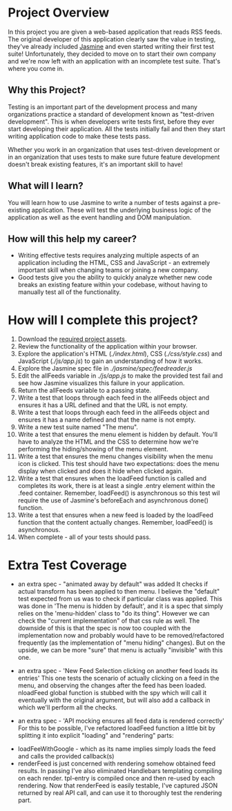 # Project Overview

In this project you are given a web-based application that reads RSS feeds. The original developer of this application clearly saw the value in testing, they've already included [Jasmine](http://jasmine.github.io/) and even started writing their first test suite! Unfortunately, they decided to move on to start their own company and we're now left with an application with an incomplete test suite. That's where you come in.


## Why this Project?

Testing is an important part of the development process and many organizations practice a standard of development known as "test-driven development". This is when developers write tests first, before they ever start developing their application. All the tests initially fail and then they start writing application code to make these tests pass.

Whether you work in an organization that uses test-driven development or in an organization that uses tests to make sure future feature development doesn't break existing features, it's an important skill to have!


## What will I learn?

You will learn how to use Jasmine to write a number of tests against a pre-existing application. These will test the underlying business logic of the application as well as the event handling and DOM manipulation.


## How will this help my career?

* Writing effective tests requires analyzing multiple aspects of an application including the HTML, CSS and JavaScript - an extremely important skill when changing teams or joining a new company.
* Good tests give you the ability to quickly analyze whether new code breaks an existing feature within your codebase, without having to manually test all of the functionality.


# How will I complete this project?

1. Download the [required project assets](http://github.com/udacity/frontend-nanodegree-feedreader).
2. Review the functionality of the application within your browser.
3. Explore the application's HTML (*./index.html*), CSS (*./css/style.css*) and JavaScript (*./js/app.js*) to gain an understanding of how it works.
4. Explore the Jasmine spec file in *./jasmine/spec/feedreader.js*
5. Edit the allFeeds variable in *./js/app.js* to make the provided test fail and see how Jasmine visualizes this failure in your application.
6. Return the allFeeds variable to a passing state.
7. Write a test that loops through each feed in the allFeeds object and ensures it has a URL defined and that the URL is not empty.
8. Write a test that loops through each feed in the allFeeds object and ensures it has a name defined and that the name is not empty.
9. Write a new test suite named "The menu".
10. Write a test that ensures the menu element is hidden by default. You'll have to analyze the HTML and the CSS to determine how we're performing the hiding/showing of the menu element.
11. Write a test that ensures the menu changes visibility when the menu icon is clicked. This test should have two expectations: does the menu display when clicked and does it hide when clicked again.
12. Write a test that ensures when the loadFeed function is called and completes its work, there is at least a single .entry element within the .feed container. Remember, loadFeed() is asynchronous so this test wil require the use of Jasmine's beforeEach and asynchronous done() function.
13. Write a test that ensures when a new feed is loaded by the loadFeed function that the content actually changes. Remember, loadFeed() is asynchronous.
14. When complete - all of your tests should pass.

# Extra Test Coverage
* an extra spec - "animated away by default" was added
It checks if actual transform has been applied to then menu.
I believe the "default" test expected from us was to check if particular class was applied.
This was done in 'The menu is hidden by default', and it is a spec that simply relies on the 'menu-hidden' class to "do its thing".
However we can check the "current implementation" of that css rule as well.
The downside of this is that the spec is now too coupled with the implementation now and probably
would have to be removed/refactored frequently (as the implementation of "menu hiding" changes).
But on the upside, we can be more "sure" that menu is actually "invisible" with this one.

* an extra spec - 'New Feed Selection clicking on another feed loads its entries'
This one tests the scenario of actually clicking on a feed in the menu,
and observing the changes after the feed has been loaded.
nloadFeed global function is stubbed with the spy which will call it eventually with the original argument, but will also add a callback in which we'll perform all the checks.

* an extra spec - 'API mocking ensures all feed data is rendered correctly'
For this to be possible, I've refactored loadFeed function a little bit
by splitting it into explicit "loading" and "rendering" parts:
- loadFeeWithGoogle - which as its name implies simply loads the feed and calls the provided callback(s)
- renderFeed is just concerned with rendering somehow obtained feed results.
In passing I've also eliminated Handlebars templating compiling on each render.
tpl-entry is compiled once and then re-used by each rendering.
Now that renderFeed is easily testable, I've captured JSON returned by real API call,
and can use it to thoroughly test the rendering part.
